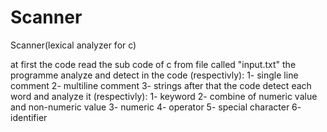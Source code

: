 # Scanner
Scanner(lexical analyzer for c)

at first the code read the sub code of c from file called "input.txt"
the programme analyze and detect in the code (respectivly):
1- single line comment 
2- multiline comment 
3- strings
after that the code detect each word and analyze it (respectivly):
1- keyword
2- combine of numeric value and non-numeric value
3- numeric
4- operator
5- special character
6- identifier
